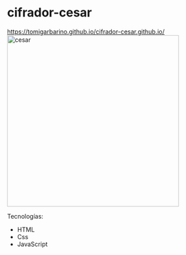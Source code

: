 # cifrador-cesar
https://tomigarbarino.github.io/cifrador-cesar.github.io/
<img src="https://i.ibb.co/5FdyLVM/Screen-Shot-2021-02-25-at-00-15-17.png" alt="cesar" width="400"/>

Tecnologías:
- HTML
- Css
- JavaScript
